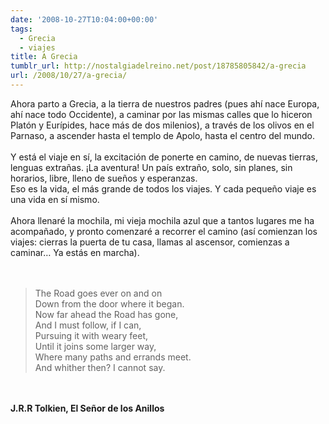 ```yaml
---
date: '2008-10-27T10:04:00+00:00'
tags:
  - Grecia
  - viajes
title: A Grecia
tumblr_url: http://nostalgiadelreino.net/post/18785805842/a-grecia
url: /2008/10/27/a-grecia/
---
```


<p>Ahora parto a Grecia, a la tierra de nuestros padres (pues ahí nace Europa, ahí nace todo Occidente), a caminar por las mismas calles que lo hiceron Platón y Eurípides, hace más de dos milenios), a través de los olivos en el Parnaso, a ascender hasta el templo de Apolo, hasta el centro del mundo.<br/><br/>Y está el viaje en sí, la excitación de ponerte en camino, de nuevas tierras, lenguas extrañas. ¡La aventura! Un país extraño, solo, sin planes, sin horarios, libre, lleno de sueños y esperanzas. <br/>Eso es la vida, el más grande de todos los viajes. Y cada pequeño viaje es una vida en sí mismo.<br/><br/>Ahora llenaré la mochila, mi vieja mochila azul que a tantos lugares me ha acompañado, y pronto comenzaré a recorrer el camino (así comienzan los viajes: cierras la puerta de tu casa, llamas al ascensor, comienzas a caminar&hellip; Ya estás en marcha).<br/><br/><br/></p><blockquote>The Road goes ever on and on<br/>Down from the door where it began.<br/>Now far ahead the Road has gone,<br/>And I must follow, if I can,<br/>Pursuing it with weary feet,<br/>Until it joins some larger way,<br/>Where many paths and errands meet.<br/>And whither then? I cannot say.</blockquote><br/><br/><strong>J.R.R Tolkien, El Señor de los Anillos</strong><div class="blogger-post-footer"><img width="1" height="1" src="https://blogger.googleusercontent.com/tracker/1180118427259117074-5246453383830583700?l=nostalgiadelreino.blogspot.com" alt=""/></div>
